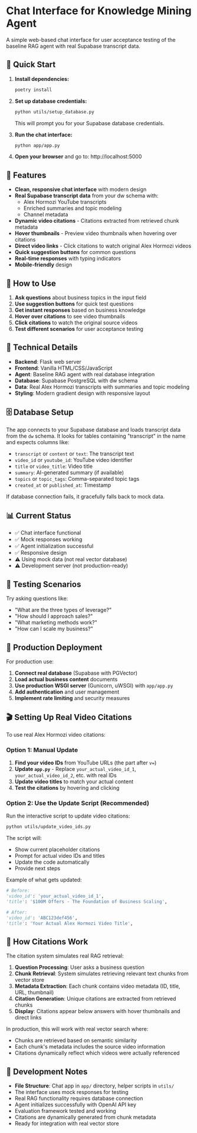 # Chat Interface for Knowledge Mining Agent

A simple web-based chat interface for user acceptance testing of the baseline RAG agent with real Supabase transcript data.

## 🚀 Quick Start

1. **Install dependencies:**
   ```bash
   poetry install
   ```

2. **Set up database credentials:**
   ```bash
   python utils/setup_database.py
   ```
   This will prompt you for your Supabase database credentials.

3. **Run the chat interface:**
   ```bash
   python app/app.py
   ```

4. **Open your browser** and go to: http://localhost:5000

## 🎯 Features

- **Clean, responsive chat interface** with modern design
- **Real Supabase transcript data** from your dw schema with:
  - Alex Hormozi YouTube transcripts
  - Enriched summaries and topic modeling
  - Channel metadata
- **Dynamic video citations** - Citations extracted from retrieved chunk metadata
- **Hover thumbnails** - Preview video thumbnails when hovering over citations
- **Direct video links** - Click citations to watch original Alex Hormozi videos
- **Quick suggestion buttons** for common questions
- **Real-time responses** with typing indicators
- **Mobile-friendly** design

## 💬 How to Use

1. **Ask questions** about business topics in the input field
2. **Use suggestion buttons** for quick test questions
3. **Get instant responses** based on business knowledge
4. **Hover over citations** to see video thumbnails
5. **Click citations** to watch the original source videos
6. **Test different scenarios** for user acceptance testing

## 🔧 Technical Details

- **Backend**: Flask web server
- **Frontend**: Vanilla HTML/CSS/JavaScript
- **Agent**: Baseline RAG agent with real database integration
- **Database**: Supabase PostgreSQL with dw schema
- **Data**: Real Alex Hormozi transcripts with summaries and topic modeling
- **Styling**: Modern gradient design with responsive layout

## 🗄️ Database Setup

The app connects to your Supabase database and loads transcript data from the `dw` schema. It looks for tables containing "transcript" in the name and expects columns like:

- `transcript` or `content` or `text`: The transcript text
- `video_id` or `youtube_id`: YouTube video identifier
- `title` or `video_title`: Video title
- `summary`: AI-generated summary (if available)
- `topics` or `topic_tags`: Comma-separated topic tags
- `created_at` or `published_at`: Timestamp

If database connection fails, it gracefully falls back to mock data.

## 📊 Current Status

- ✅ Chat interface functional
- ✅ Mock responses working
- ✅ Agent initialization successful
- ✅ Responsive design
- ⚠️ Using mock data (not real vector database)
- ⚠️ Development server (not production-ready)

## 🧪 Testing Scenarios

Try asking questions like:
- "What are the three types of leverage?"
- "How should I approach sales?"
- "What marketing methods work?"
- "How can I scale my business?"

## 🚀 Production Deployment

For production use:

1. **Connect real database** (Supabase with PGVector)
2. **Load actual business content** documents
3. **Use production WSGI server** (Gunicorn, uWSGI) with `app/app.py`
4. **Add authentication** and user management
5. **Implement rate limiting** and security measures

## 🎬 Setting Up Real Video Citations

To use real Alex Hormozi video citations:

### Option 1: Manual Update
1. **Find your video IDs** from YouTube URLs (the part after `v=`)
2. **Update `app.py`** - Replace `your_actual_video_id_1`, `your_actual_video_id_2`, etc. with real IDs
3. **Update video titles** to match your actual content
4. **Test the citations** by hovering and clicking

### Option 2: Use the Update Script (Recommended)
Run the interactive script to update video citations:
```bash
python utils/update_video_ids.py
```

The script will:
- Show current placeholder citations
- Prompt for actual video IDs and titles
- Update the code automatically
- Provide next steps

Example of what gets updated:
```python
# Before:
'video_id': 'your_actual_video_id_1',
'title': '$100M Offers - The Foundation of Business Scaling',

# After:
'video_id': 'ABC123def456',
'title': 'Your Actual Alex Hormozi Video Title',
```

## 🔗 How Citations Work

The citation system simulates real RAG retrieval:

1. **Question Processing**: User asks a business question
2. **Chunk Retrieval**: System simulates retrieving relevant text chunks from vector store
3. **Metadata Extraction**: Each chunk contains video metadata (ID, title, URL, thumbnail)
4. **Citation Generation**: Unique citations are extracted from retrieved chunks
5. **Display**: Citations appear below answers with hover thumbnails and direct links

In production, this will work with real vector search where:
- Chunks are retrieved based on semantic similarity
- Each chunk's metadata includes the source video information
- Citations dynamically reflect which videos were actually referenced

## 📝 Development Notes

- **File Structure**: Chat app in `app/` directory, helper scripts in `utils/`
- The interface uses mock responses for testing
- Real RAG functionality requires database connection
- Agent initializes successfully with OpenAI API key
- Evaluation framework tested and working
- Citations are dynamically generated from chunk metadata
- Ready for integration with real vector store